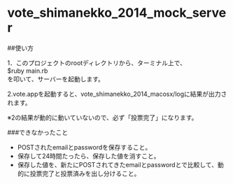 vote_shimanekko_2014_mock_server
================================
##使い方

1．このプロジェクトのrootディレクトリから、ターミナル上で、  
$ruby main.rb  
を叩いて、サーバーを起動します。  

2.vote.appを起動すると、vote_shimanekko_2014_macosx/logに結果が出力されます。  

※2の結果が動的に動いていないので、必ず「投票完了」になります。  

###できなかったこと
* POSTされたemailとpasswordを保存すること。
* 保存して24時間たったら、保存した値を消すこと。
* 保存した値を、新たにPOSTされてきたemailとpasswordとで比較して、動的に投票完了と投票済みを出し分けること。
